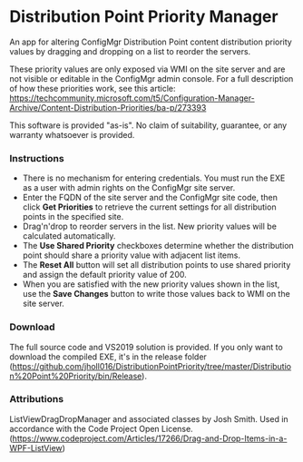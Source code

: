 # Distribution Point Priority Manager
An app for altering ConfigMgr Distribution Point content distribution priority values
by dragging and dropping on a list to reorder the servers.
     
These priority values are only exposed via WMI on the site server and are not visible
or editable in the ConfigMgr admin console. For a full description of how these priorities
work, see this article:
https://techcommunity.microsoft.com/t5/Configuration-Manager-Archive/Content-Distribution-Priorities/ba-p/273393

This software is provided "as-is". No claim of suitability, guarantee, or any warranty whatsoever is provided.

### Instructions
- There is no mechanism for entering credentials. You must run the EXE as a user with admin rights on the ConfigMgr site server.
- Enter the FQDN of the site server and the ConfigMgr site code, then click **Get Priorities** to retrieve the current settings for all distribution points in the specified site.
- Drag'n'drop to reorder servers in the list. New priority values will be calculated automatically.
- The **Use Shared Priority** checkboxes determine whether the distribution point should share a priority value with adjacent list items.
- The **Reset All** button will set all distribution points to use shared priority and assign the default priority value of 200.
- When you are satisfied with the new priority values shown in the list, use the **Save Changes** button to write those values back to WMI on the site server.

### Download
The full source code and VS2019 solution is provided. If you only want to download the compiled EXE, it's in the release folder (https://github.com/jholl016/DistributionPointPriority/tree/master/Distribution%20Point%20Priority/bin/Release).
     
### Attributions
ListViewDragDropManager and associated classes by Josh Smith. Used in accordance with the Code Project Open License. (https://www.codeproject.com/Articles/17266/Drag-and-Drop-Items-in-a-WPF-ListView)
